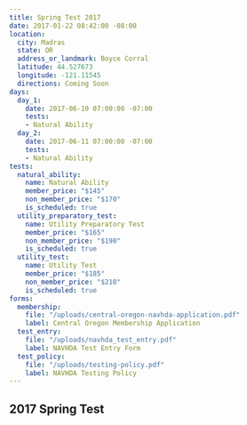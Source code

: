 ```yaml
---
title: Spring Test 2017
date: 2017-01-22 08:42:00 -08:00
location:
  city: Madras
  state: OR
  address_or_landmark: Boyce Corral
  latitude: 44.527673
  longitude: -121.11545
  directions: Coming Soon
days:
  day_1:
    date: 2017-06-10 07:00:00 -07:00
    tests:
    - Natural Ability
  day_2:
    date: 2017-06-11 07:00:00 -07:00
    tests:
    - Natural Ability
tests:
  natural_ability:
    name: Natural Ability
    member_price: "$145"
    non_member_price: "$170"
    is_scheduled: true
  utility_preparatory_test:
    name: Utility Preparatory Test
    member_price: "$165"
    non_member_price: "$190"
    is_scheduled: true
  utility_test:
    name: Utility Test
    member_price: "$185"
    non_member_price: "$210"
    is_scheduled: true
forms:
  membership:
    file: "/uploads/central-oregon-navhda-application.pdf"
    label: Central Oregon Membership Application
  test_entry:
    file: "/uploads/navhda_test_entry.pdf"
    label: NAVHDA Test Entry Form
  test_policy:
    file: "/uploads/testing-policy.pdf"
    label: NAVHDA Testing Policy
---
```


## 2017 Spring Test